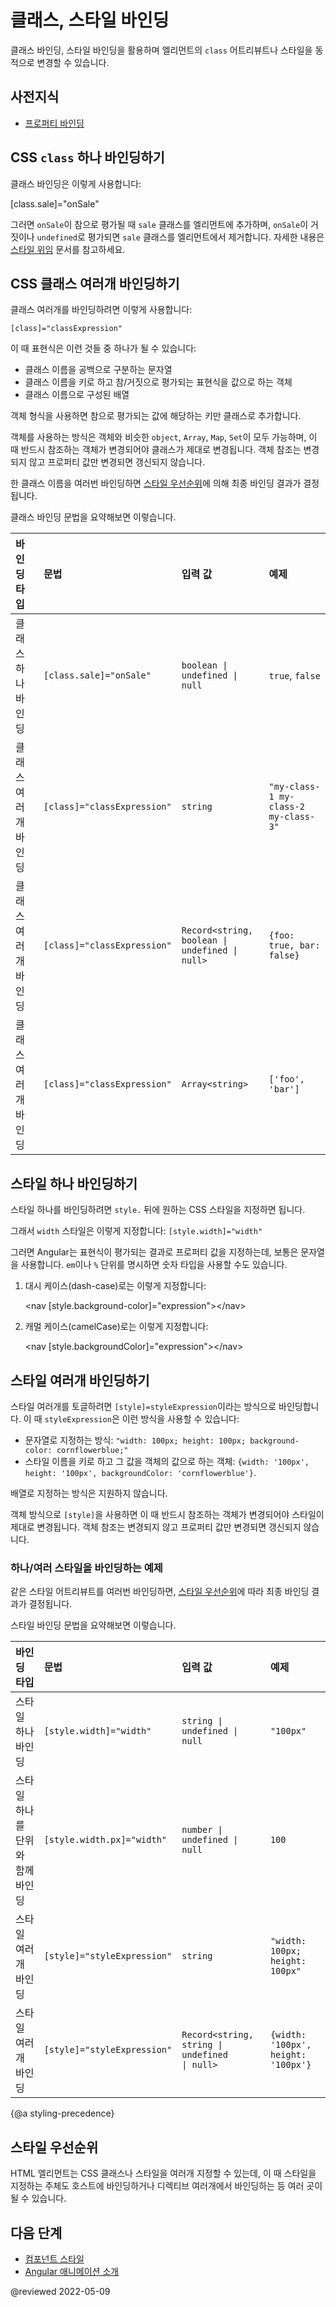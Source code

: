 <!--
# Class and style binding
-->
# 클래스, 스타일 바인딩

<!--
Use class and style bindings to add and remove CSS class names from an element's `class` attribute and to set styles dynamically.
-->
클래스 바인딩, 스타일 바인딩을 활용하며 엘리먼트의 `class` 어트리뷰트나 스타일을 동적으로 변경할 수 있습니다.


<!--
## Prerequisites
-->
## 사전지식

<!--
* [Property binding](guide/property-binding)
-->
* [프로퍼티 바인딩](guide/property-binding)


<!--
## Binding to a single CSS `class`
-->
## CSS `class` 하나 바인딩하기

<!--
To create a single class binding, type the following:

[class.sale]="onSale"

Angular adds the class when the bound expression, `onSale` is truthy, and it removes the class when the expression is falsy&mdash;with the exception of `undefined`.  See [styling delegation](guide/style-precedence#styling-delegation) for more information.
-->
클래스 바인딩은 이렇게 사용합니다:

[class.sale]="onSale"

그러면 `onSale`이 참으로 평가될 때 `sale` 클래스를 엘리먼트에 추가하며, `onSale`이 거짓이나 `undefined`로 평가되면 `sale` 클래스를 엘리먼트에서 제거합니다.
자세한 내용은 [스타일 위임](guide/style-precedence#styling-delegation) 문서를 참고하세요.


<!--
## Binding to multiple CSS classes
-->
## CSS 클래스 여러개 바인딩하기

<!--
To bind to multiple classes, type the following:

`[class]="classExpression"`

The expression can be one of:

* A space-delimited string of class names.
* An object with class names as the keys and truthy or falsy expressions as the values.
* An array of class names.

With the object format, Angular adds a class only if its associated value is truthy.

<div class="alert is-important">

With any object-like expression&mdash;such as `object`, `Array`, `Map`, or `Set`&mdash;the identity of the object must change for Angular to update the class list.
Updating the property without changing object identity has no effect.

</div>

If there are multiple bindings to the same class name, Angular uses [styling precedence](guide/style-precedence) to determine which binding to use.

The following table summarizes class binding syntax.

| Binding Type         | Syntax                      | Input Type                                                                  | Example Input Values |
|:---                  |:---                         |:---                                                                         |:---                  |
| Single class binding | `[class.sale]="onSale"`     | <code>boolean &verbar; undefined &verbar; null</code>                       | `true`, `false`                      |
| Multi-class binding  | `[class]="classExpression"` | `string`                                                                    | `"my-class-1 my-class-2 my-class-3"` |
| Multi-class binding  | `[class]="classExpression"` | <code>Record&lt;string, boolean &verbar; undefined &verbar; null&gt;</code> | `{foo: true, bar: false}`            |
| Multi-class binding  | `[class]="classExpression"` | <code>Array&lt;string&gt;</code>                                            | `['foo', 'bar']`                     |
-->
클래스 여러개를 바인딩하려면 이렇게 사용합니다:

`[class]="classExpression"`

이 때 표현식은 이런 것들 중 하나가 될 수 있습니다:

* 클래스 이름을 공백으로 구분하는 문자열
* 클래스 이름을 키로 하고 참/거짓으로 평가되는 표현식을 값으로 하는 객체
* 클래스 이름으로 구성된 배열

객체 형식을 사용하면 참으로 평가되는 값에 해당하는 키만 클래스로 추가합니다.

<div class="alert is-important">

객체를 사용하는 방식은 객체와 비슷한 `object`, `Array`, `Map`, `Set`이 모두 가능하며, 이 때 반드시 참조하는 객체가 변경되어야 클래스가 제대로 변경됩니다.
객체 참조는 변경되지 않고 프로퍼티 값만 변경되면 갱신되지 않습니다.

</div>

한 클래스 이름을 여러번 바인딩하면 [스타일 우선순위](guide/style-precedence)에 의해 최종 바인딩 결과가 결정됩니다.

클래스 바인딩 문법을 요약해보면 이렇습니다.

| 바인딩 타입 | 문법 | 입력 값 | 예제 |
|:---                  |:---                         |:---                                                                         |:---                  |
| 클래스 하나 바인딩 | `[class.sale]="onSale"`     | <code>boolean &verbar; undefined &verbar; null</code>                       | `true`, `false`                      |
| 클래스 여러개 바인딩 | `[class]="classExpression"` | `string`                                                                    | `"my-class-1 my-class-2 my-class-3"` |
| 클래스 여러개 바인딩 | `[class]="classExpression"` | <code>Record&lt;string, boolean &verbar; undefined &verbar; null&gt;</code> | `{foo: true, bar: false}`            |
| 클래스 여러개 바인딩 | `[class]="classExpression"` | <code>Array&lt;string&gt;</code>                                            | `['foo', 'bar']`                     |


<!--
## Binding to a single style
-->
## 스타일 하나 바인딩하기

<!--
To create a single style binding, use the prefix `style` followed by a dot and the name of the CSS style.

For example, set the ‘width’ style, type the following:  `[style.width]="width"`

Angular sets the property to the value of the bound expression, which is usually a string.  Optionally, you can add a unit extension like `em` or `%`, which requires a number type.

1. To write a style in dash-case, type the following:

    <code-example language="html">&lt;nav [style.background-color]="expression"&gt;&lt;/nav&gt;</code-example>

2. To write a style in camelCase, type the following:

    <code-example language="html">&lt;nav [style.backgroundColor]="expression"&gt;&lt;/nav&gt;</code-example>
-->
스타일 하나를 바인딩하려면 `style.` 뒤에 원하는 CSS 스타일을 지정하면 됩니다.

그래서 `width` 스타일은 이렇게 지정합니다:  `[style.width]="width"`

그러면 Angular는 표현식이 평가되는 결과로 프로퍼티 값을 지정하는데, 보통은 문자열을 사용합니다.
`em`이나 `%` 단위를 명시하면 숫자 타입을 사용할 수도 있습니다.

1. 대시 케이스(dash-case)로는 이렇게 지정합니다:

    <code-example language="html">&lt;nav [style.background-color]="expression"&gt;&lt;/nav&gt;</code-example>

2. 캐멀 케이스(camelCase)로는 이렇게 지정합니다:

    <code-example language="html">&lt;nav [style.backgroundColor]="expression"&gt;&lt;/nav&gt;</code-example>



<!--
## Binding to multiple styles
-->
## 스타일 여러개 바인딩하기

<!--
To toggle multiple styles, bind to the `[style]` attribute&mdash;for example, `[style]="styleExpression"`.  The `styleExpression` can be one of:

* A string list of styles such as `"width: 100px; height: 100px; background-color: cornflowerblue;"`.
* An object with style names as the keys and style values as the values, such as `{width: '100px', height: '100px', backgroundColor: 'cornflowerblue'}`.

Note that binding an array to `[style]` is not supported.

<div class="alert is-important">

When binding `[style]` to an object expression, the identity of the object must change for Angular to update the class list.
Updating the property without changing object identity has no effect.

</div>
-->
스타일 여러개를 토글하려면 `[style]=styleExpression`이라는 방식으로 바인딩합니다.
이 때 `styleExpression`은 이런 방식을 사용할 수 있습니다:

* 문자열로 지정하는 방식: `"width: 100px; height: 100px; background-color: cornflowerblue;"`
* 스타일 이름을 키로 하고 그 값을 객체의 값으로 하는 객체: `{width: '100px', height: '100px', backgroundColor: 'cornflowerblue'}`.

배열로 지정하는 방식은 지원하지 않습니다.

<div class="alert is-important">

객체 방식으로 `[style]`을 사용하면 이 때 반드시 참조하는 객체가 변경되어야 스타일이 제대로 변경됩니다.
객체 참조는 변경되지 않고 프로퍼티 값만 변경되면 갱신되지 않습니다.

</div>


<!--
### Single and multiple-style binding example
-->
### 하나/여러 스타일을 바인딩하는 예제

<!--
<code-example path="attribute-binding/src/app/single-and-multiple-style-binding.component.ts" header="nav-bar.component.ts"></code-example>

If there are multiple bindings to the same style attribute, Angular uses [styling precedence](guide/style-precedence) to determine which binding to use.

The following table summarizes style binding syntax.

| Binding Type                    | Syntax                      | Input Type                                                                 | Example Input Values |
|:---                             |:---                         |:---                                                                        |:---                  |
| Single style binding            | `[style.width]="width"`     | <code>string &verbar; undefined &verbar; null</code>                       | `"100px"`                           |
| Single style binding with units | `[style.width.px]="width"`  | <code>number &verbar; undefined &verbar; null</code>                       | `100`                               |
| Multi-style binding             | `[style]="styleExpression"` | `string`                                                                   | `"width: 100px; height: 100px"`     |
| Multi-style binding             | `[style]="styleExpression"` | <code>Record&lt;string, string &verbar; undefined &verbar; null&gt;</code> | `{width: '100px', height: '100px'}` |
-->
<code-example path="attribute-binding/src/app/single-and-multiple-style-binding.component.ts" header="nav-bar.component.ts"></code-example>

같은 스타일 어트리뷰트를 여러번 바인딩하면, [스타일 우선순위](guide/style-precedence)에 따라 최종 바인딩 결과가 결정됩니다.

스타일 바인딩 문법을 요약해보면 이렇습니다.

| 바인딩 타입 | 문법 | 입력 값 | 예제 |
|:---                             |:---                         |:---                                                                        |:---                  |
| 스타일 하나 바인딩 | `[style.width]="width"`     | <code>string &verbar; undefined &verbar; null</code>                       | `"100px"`                           |
| 스타일 하나를 단위와 함께 바인딩 | `[style.width.px]="width"`  | <code>number &verbar; undefined &verbar; null</code>                       | `100`                               |
| 스타일 여러개 바인딩 | `[style]="styleExpression"` | `string`                                                                   | `"width: 100px; height: 100px"`     |
| 스타일 여러개 바인딩 | `[style]="styleExpression"` | <code>Record&lt;string, string &verbar; undefined &verbar; null&gt;</code> | `{width: '100px', height: '100px'}` |



{@a styling-precedence}

<!--
## Styling precedence
-->
## 스타일 우선순위

<!--
A single HTML element can have its CSS class list and style values bound to multiple sources (for example, host bindings from multiple directives).
-->
HTML 엘리먼트는 CSS 클래스나 스타일을 여러개 지정할 수 있는데, 이 때 스타일을 지정하는 주체도 호스트에 바인딩하거나 디렉티브 여러개에서 바인딩하는 등 여러 곳이 될 수 있습니다.


<!--
## What’s next
-->
## 다음 단계

<!--
* [Component styles](https://angular.io/guide/component-styles)
* [Introduction to Angular animations](https://angular.io/guide/animations)
-->
* [컴포넌트 스타일](https://angular.io/guide/component-styles)
* [Angular 애니메이션 소개](https://angular.io/guide/animations)


@reviewed 2022-05-09
